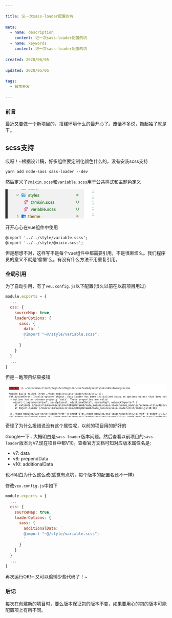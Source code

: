```yaml
---

title: 记一次sass-loader配置的坑

meta:
  - name: description
    content: 记一次sass-loader配置的坑
  - name: keywords
    content: 记一次sass-loader配置的坑

created: 2020/06/05

updated: 2020/05/05
 
tags:
  - 日常开发

---
```


### 前言
最近又要做一个新项目的，搭建环境什么的最开心了。废话不多说，撸起袖子就是干。

## scss支持
哎呀！~根据设计稿，好多组件要定制化颜色什么的，没有安装scss支持 
```
yarn add node-sass sass-loader --dev
```

然后定义了`@mixin.scss`和`variable.scss`用于公共样式和主题色定义

![sass-loader](./images/sass-loader1.jpg) 

开开心心在vue组件中使用

```
@import '../../style/variable.scss';
@import '../../style/@mixin.scss';
```

但是想想不对，这样写不是每个vue组件中都需要引用，不是很麻烦么。我们程序员的意义不就是'偷懒'么。有没有什么方法不用重复引用。

### 全局引用
为了自动引用，有了`veu.config.js`以下配置(很久以前在以前项目用过)

```js
module.exports = {
  ...
  css: {
    sourceMap: true,
    loaderOptions: {
      sass: {
        data: `
        @import "~@/style/variable.scss";
        `
      }
    }
  }
  ...
}
```

但是一跑项目结果报错

![sass-loader](./images/sass-loader2.jpg) 

奇怪了为什么报错说没有这个属性呢，以前的项目用的好好的

Google一下.. 大概明白是`sass-loader`版本问题。然后查看以前项目的`sass-loader`版本为V7,现在项目中都V10。查看官方文档可知对应版本属性名是:

- v7: data
- v8: prependData
- v10: additionalData

也不明白为什么这么改(感觉有点坑，每个版本的配置名还不一样)

修改`veu.config.js`中如下
```js
module.exports = {
  ...
  css: {
    sourceMap: true,
    loaderOptions: {
      sass: {
        additionalData: `
        @import "~@/style/variable.scss";
        `
      }
    }
  }
  ...
}
```

再次运行OK!~ 又可以偷懒少些代码了！~

### 后记
每次在创建新的项目时，要么版本保证包的版本不变，如果要用心的包的版本可能配置项上有所不同。




